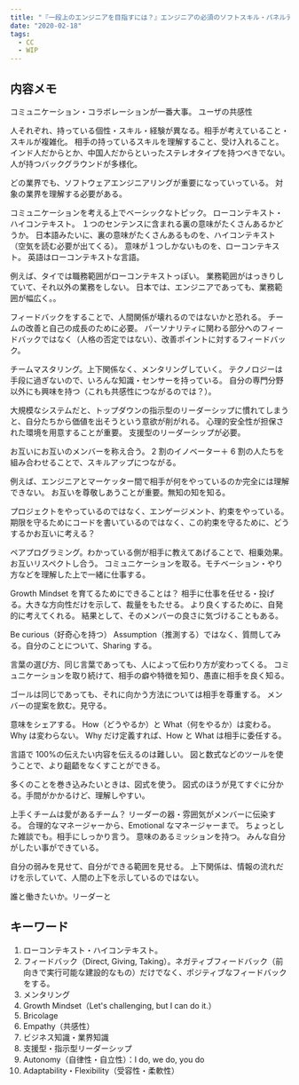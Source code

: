 ```yaml
---
title: "『一段上のエンジニアを目指すには？』エンジニアの必須のソフトスキル・パネルディスカッション"
date: "2020-02-18"
tags:
  - CC
  - WIP
---
```


## 内容メモ

コミュニケーション・コラボレーションが一番大事。
ユーザの共感性

人それぞれ、持っている個性・スキル・経験が異なる。相手が考えていること・スキルが複雑化。
相手の持っているスキルを理解すること、受け入れること。
インド人だからとか、中国人だからといったステレオタイプを持つべきでない。
人が持つバックグラウンドが多様化。

どの業界でも、ソフトウェアエンジニアリングが重要になっていっている。
対象の業界を理解する必要がある。

コミュニケーションを考える上でベーシックなトピック。
ローコンテキスト・ハイコンテキスト。
１つのセンテンスに含まれる裏の意味がたくさんあるかどうか。
日本語みたいに、裏の意味がたくさんあるものを、ハイコンテキスト（空気を読む必要が出てくる）。
意味が１つしかないものを、ローコンテキスト。
英語はローコンテキストな言語。

例えば、タイでは職務範囲がローコンテキストっぽい。
業務範囲がはっきりしていて、それ以外の業務をしない。
日本では、エンジニアであっても、業務範囲が幅広く。。

フィードバックをすることで、人間関係が壊れるのではないかと恐れる。
チームの改善と自己の成長のために必要。
パーソナリティに関わる部分へのフィードバックではなく（人格の否定ではない）、改善ポイントに対するフィードバック。

チームマスタリング。上下関係なく、メンタリングしていく。
テクノロジーは手段に過ぎないので、いろんな知識・センサーを持っている。
自分の専門分野以外にも興味を持つ（これも共感性につながるのでは？）。

大規模なシステムだと、トップダウンの指示型のリーダーシップに慣れてしまうと、自分たちから価値を出そうという意欲が削がれる。
心理的安全性が担保された環境を用意することが重要。
支援型のリーダーシップが必要。

お互いにお互いのメンバーを称え合う。
2 割のイノベーター＋ 6 割の人たちを組み合わせることで、スキルアップにつながる。

例えば、エンジニアとマーケッター間で相手が何をやっているのか完全には理解できない。
お互いを尊敬しあうことが重要。無知の知を知る。

プロジェクトをやっているのではなく、エンゲージメント、約束をやっている。
期限を守るためにコードを書いているのではなく、この約束を守るために、どうするかお互いに考える？

ペアプログラミング。わかっている側が相手に教えてあげることで、相乗効果。お互いリスペクトし合う。
コミュニケーションを取る。モチベーション・やり方などを理解した上で一緒に仕事する。

Growth Mindset を育てるためにできることは？
相手に仕事を任せる・投げる。大きな方向性だけを示して、裁量をもたせる。
より良くするために、自発的に考えてくれる。
結果として、そのメンバーの良さに気づけることもある。

Be curious（好奇心を持つ）
Assumption（推測する）ではなく、質問してみる。自分のことについて、Sharing する。

言葉の選び方、同じ言葉であっても、人によって伝わり方が変わってくる。
コミュニケーションを取り続けて、相手の癖や特徴を知り、愚直に相手を良く知る。

ゴールは同じであっても、それに向かう方法については相手を尊重する。
メンバーの提案を飲む。見守る。

意味をシェアする。
How（どうやるか）と What（何をやるか）は変わる。Why は変わらない。
Why だけ定義すれば、How と What は相手に委任する。

言語で 100%の伝えたい内容を伝えるのは難しい。
図と数式などのツールを使うことで、より齟齬をなくすことができる。

多くのことを巻き込みたいときは、図式を使う。
図式のほうが見てすぐに分かる。手間がかかるけど、理解しやすい。

上手くチームは愛があるチーム？
リーダーの器・雰囲気がメンバーに伝染する。
合理的なマネージャーから、Emotional なマネージャーまで。
ちょっとした雑談でも。相手にしっかり言う。
意味のあるミッションを持つ。
みんな自分がしたい事ができている。

自分の弱みを見せて、自分ができる範囲を見せる。
上下関係は、情報の流れだけを示していて、人間の上下を示しているのではない。

誰と働きたいか。リーダーと

## キーワード

1. ローコンテキスト・ハイコンテキスト。
2. フィードバック（Direct, Giving, Taking）。ネガティブフィードバック（前向きで実行可能な建設的なもの）だけでなく、ポジティブなフィードバックをする。
3. メンタリング
4. Growth Mindset（Let's challenging, but I can do it.）
5. Bricolage
6. Empathy（共感性）
7. ビジネス知識・業界知識
8. 支援型・指示型リーダーシップ
9. Autonomy（自律性・自立性）：I do, we do, you do
10. Adaptability・Flexibility（受容性・柔軟性）
